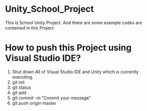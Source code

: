 # Unity_School_Project
This is School Unity Project. And there are some example codes are contained in this Project

# How to push this Project using Visual Studio IDE?
1. Shut down All of Visual Studio IDE and Unity which is currently executing.
2. git init
3. git status
4. git add .
5. git commit -m "Commit your message"
6. git push origin master
